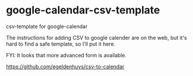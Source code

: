 # google-calendar-csv-template
csv-template for google-calendar

The instructions for adding CSV to google calender are on the web, but it's hard to find a safe template, so I'll put it here.

FYI:
It looks that more advanced form is available.

https://github.com/egeldenhuys/csv-to-calendar
